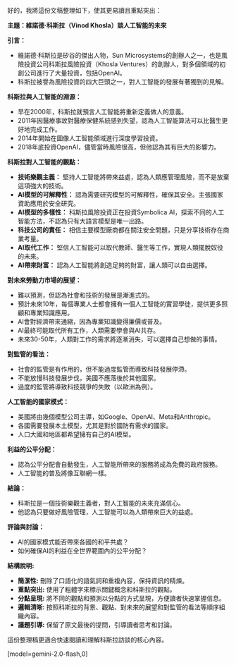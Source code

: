 好的，我將這份文稿整理如下，使其更易讀且重點突出：

**主題：維諾德·科斯拉（Vinod Khosla）談人工智能的未來**

**引言：**

*   維諾德·科斯拉是矽谷的傑出人物，Sun Microsystems的創辦人之一，也是風險投資公司科斯拉風險投資（Khosla Ventures）的創辦人，對多個領域的初創公司進行了大量投資，包括OpenAI。
*   科斯拉被譽為風險投資的四大巨頭之一，對人工智能的發展有著獨到的見解。

**科斯拉與人工智能的淵源：**

*   早在2000年，科斯拉就預言人工智能將重新定義做人的意義。
*   2011年因醫療事故對醫療保健系統感到失望，認為人工智能算法可以比醫生更好地完成工作。
*   2014年開始在圖像人工智能領域進行深度學習投資。
*   2018年底投資OpenAI，儘管當時風險很高，但他認為其有巨大的影響力。

**科斯拉對人工智能的觀點：**

*   **技術樂觀主義：** 堅持人工智能將帶來益處，認為人類應管理風險，而不是放棄這項強大的技術。
*   **AI模型的可解釋性：** 認為需要研究模型的可解釋性，確保其安全。主張國家資助應用於安全研究。
*   **AI模型的多樣性：** 科斯拉風險投資正在投資Symbolica AI，探索不同的人工智能方法，不認為只有大語言模型是唯一出路。
*   **科技公司的責任：** 相信主要模型廠商都在關注安全問題，只是分享技術存在商業考量。
*   **AI取代工作：** 堅信人工智能可以取代教師、醫生等工作，實現人類擺脫奴役的未來。
*   **AI帶來財富：** 認為人工智能將創造足夠的財富，讓人類可以自由選擇。

**對未來勞動力市場的展望：**

*   難以預測，但認為社會和技術的發展是漸進式的。
*   預計未來10年，每個專業人士都會擁有一個人工智能的實習學徒，提供更多照顧和專業知識應用。
*   AI會對經濟帶來通縮，因為專業知識變得廉價或普及。
*   AI最終可能取代所有工作，人類需要學會與AI共存。
*   未來30-50年，人類對工作的需求將逐漸消失，可以選擇自己想做的事情。

**對監管的看法：**

*   社會的監管是有作用的，但不能過度監管而導致科技發展停滯。
*   不能放慢科技發展步伐，美國不應落後於其他國家。
*   過度的監管將導致科技競爭的失敗（以歐洲為例）。

**人工智能的國家模式：**

*   美國將由幾個模型公司主導，如Google、OpenAI、Meta和Anthropic。
*   各國需要發展本土模型，尤其是對於國防有需求的國家。
*   人口大國和地區都希望擁有自己的AI模型。

**利益的公平分配：**

*   認為公平分配會自動發生，人工智能所帶來的服務將成為免費的政府服務。
*   人工智能的普及將像互聯網一樣。

**結論：**

*   科斯拉是一個技術樂觀主義者，對人工智能的未來充滿信心。
*   他認為只要做好風險管理，人工智能可以為人類帶來巨大的益處。

**評論與討論：**

*   AI的國家模式能否帶來各國的和平共處？
*   如何確保AI的利益在全世界範圍內的公平分配？

**結構說明:**

*   **簡潔性:** 刪除了口語化的語氣詞和重複內容，保持資訊的精煉。
*   **重點突出:** 使用了粗體字來標示關鍵概念和科斯拉的觀點。
*   **分點呈現:** 將不同的觀點和預測以分點的方式呈現，方便讀者快速掌握信息。
*   **邏輯清晰:**  按照科斯拉的背景、觀點、對未來的展望和對監管的看法等順序組織內容。
*   **議題引導:**  保留了原文最後的提問，引導讀者思考和討論。

這份整理稿更適合快速閱讀和理解科斯拉訪談的核心內容。

[model=gemini-2.0-flash,0]
